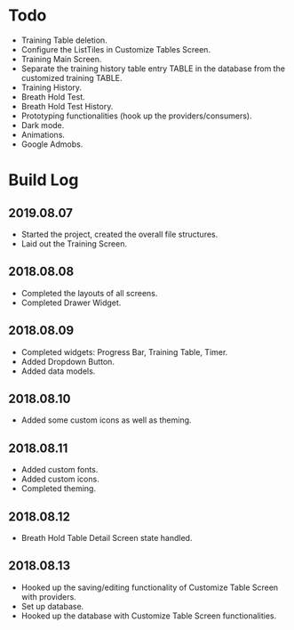 # Todo
* Training Table deletion.
* Configure the ListTiles in Customize Tables Screen.
* Training Main Screen.
* Separate the training history table entry TABLE in the database from the customized training TABLE.
* Training History.
* Breath Hold Test.
* Breath Hold Test History.
* Prototyping functionalities (hook up the providers/consumers).
* Dark mode.
* Animations.
* Google Admobs.

# Build Log
## 2019.08.07
* Started the project, created the overall file structures.
* Laid out the Training Screen.

## 2018.08.08
* Completed the layouts of all screens.
* Completed Drawer Widget.

## 2018.08.09
* Completed widgets: Progress Bar, Training Table, Timer.
* Added Dropdown Button.
* Added data models.

## 2018.08.10
* Added some custom icons as well as theming.

## 2018.08.11
* Added custom fonts.
* Added custom icons.
* Completed theming.

## 2018.08.12
* Breath Hold Table Detail Screen state handled.

## 2018.08.13
* Hooked up the saving/editing functionality of Customize Table Screen with providers.
* Set up database.
* Hooked up the database with Customize Table Screen functionalities.